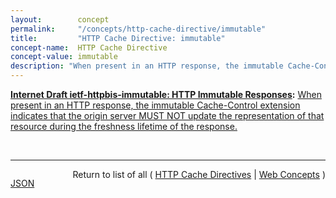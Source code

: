 ```yaml
---
layout:        concept
permalink:     "/concepts/http-cache-directive/immutable"
title:         "HTTP Cache Directive: immutable"
concept-name:  HTTP Cache Directive
concept-value: immutable
description: "When present in an HTTP response, the immutable Cache-Control extension indicates that the origin server MUST NOT update the representation of that resource during the freshness lifetime of the response."
---
```


**[Internet Draft ietf-httpbis-immutable: HTTP Immutable Responses](/specs/IETF/I-D/ietf-httpbis-immutable "The immutable HTTP response Cache-Control extension allows servers to identify resources that will not be updated during their freshness lifetime. This assures that a client never needs to revalidate a cached fresh resource to be certain it has not been modified."):** [When present in an HTTP response, the immutable Cache-Control extension indicates that the origin server MUST NOT update the representation of that resource during the freshness lifetime of the response.](http://tools.ietf.org/html/draft-ietf-httpbis-immutable#section-2 "Read documentation for HTTP Cache Directive &#34;immutable&#34;")

<br/>
<hr/>

<p style="float : left"><a href="./immutable.json" title="JSON representing this particular Web Concept value">JSON</a></p>
<p style="text-align: right">Return to list of all ( <a href="../http-cache-directive/">HTTP Cache Directives</a> | <a href="../">Web Concepts</a> )</p>
